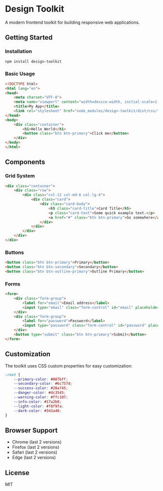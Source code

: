 # Design Toolkit

A modern frontend toolkit for building responsive web applications.

## Getting Started

### Installation

```bash
npm install design-toolkit
```

### Basic Usage

```html
<!DOCTYPE html>
<html lang="en">
<head>
    <meta charset="UTF-8">
    <meta name="viewport" content="width=device-width, initial-scale=1.0">
    <title>My App</title>
    <link rel="stylesheet" href="node_modules/design-toolkit/dist/css/toolkit.css">
</head>
<body>
    <div class="container">
        <h1>Hello World</h1>
        <button class="btn btn-primary">Click me</button>
    </div>
</body>
</html>
```

## Components

### Grid System

```html
<div class="container">
    <div class="row">
        <div class="col-12 col-md-6 col-lg-4">
            <div class="card">
                <div class="card-body">
                    <h5 class="card-title">Card Title</h5>
                    <p class="card-text">Some quick example text.</p>
                    <a href="#" class="btn btn-primary">Go somewhere</a>
                </div>
            </div>
        </div>
    </div>
</div>
```

### Buttons

```html
<button class="btn btn-primary">Primary</button>
<button class="btn btn-secondary">Secondary</button>
<button class="btn btn-outline-primary">Outline Primary</button>
```

### Forms

```html
<form>
    <div class="form-group">
        <label for="email">Email address</label>
        <input type="email" class="form-control" id="email" placeholder="Enter email">
    </div>
    <div class="form-group">
        <label for="password">Password</label>
        <input type="password" class="form-control" id="password" placeholder="Password">
    </div>
    <button type="submit" class="btn btn-primary">Submit</button>
</form>
```

## Customization

The toolkit uses CSS custom properties for easy customization:

```css
:root {
    --primary-color: #007bff;
    --secondary-color: #6c757d;
    --success-color: #28a745;
    --danger-color: #dc3545;
    --warning-color: #ffc107;
    --info-color: #17a2b8;
    --light-color: #f8f9fa;
    --dark-color: #343a40;
}
```

## Browser Support

- Chrome (last 2 versions)
- Firefox (last 2 versions)
- Safari (last 2 versions)
- Edge (last 2 versions)

## License

MIT
